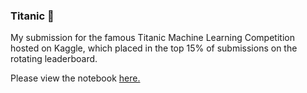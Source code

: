 ### Titanic 🚢

My submission for the famous Titanic Machine Learning Competition hosted on Kaggle, which placed in the top 15% of submissions on the rotating leaderboard.

Please view the notebook [here.](https://www.kaggle.com/jeddbishop/data-exploration-machine-learning-titanic)
